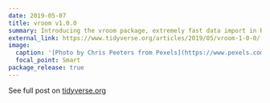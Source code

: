 ```yaml
---
date: 2019-05-07
title: vroom v1.0.0
summary: Introducing the vroom package, extremely fast data import in R.
external_link: https://www.tidyverse.org/articles/2019/05/vroom-1-0-0/
image:
  caption: '[Photo by Chris Peeters from Pexels](https://www.pexels.com/photo/speed-racing-speedway-racing-car-12801/)'
  focal_point: Smart
package_release: true
---
```


See full post on [tidyverse.org](https://www.tidyverse.org/articles/2019/05/vroom-1-0-0/)
